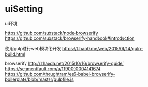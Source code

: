 # uiSetting
ui环境


https://github.com/substack/node-browserify
https://github.com/substack/browserify-handbook#introduction

使用gulp进行web模块化开发
https://t.hao0.me/web/2015/01/14/gulp-build.html  


browserify
http://zhaoda.net/2015/10/16/browserify-guide/
https://segmentfault.com/a/1190000004141674
https://github.com/thoughtram/es6-babel-browserify-boilerplate/blob/master/gulpfile.js
